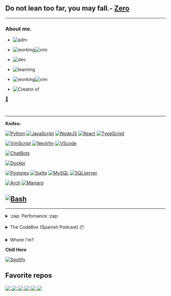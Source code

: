 ## Do not lean too far, you may fall.- [Zero](https://www.github.com/Seventty)

---
### About me.

<!-- First badges -->

- ![adm](https://img.shields.io/website?label=%F0%9F%91%91%20Administrator%20of%20&style=for-the-badge&up_color=141321&up_message=SoftDevs|Community&url=https://github.com/SoftDevsCommunity/)

- ![working](https://img.shields.io/badge/🌙Working%20with-Vim-141321?style=for-the-badge)![vim](https://img.shields.io/badge/-141321?logo=Vim&logoColor=white&style=for-the-badge)

 - ![dev](https://img.shields.io/badge/🚧%20Developing%20high%20technology-but%20hidden-141321?style=for-the-badge)
 
- ![learning](https://img.shields.io/badge/🌱Learning-React,%20Devops%20tools-141321?style=for-the-badge)

- ![working](https://img.shields.io/badge/🏠Living%20in-Arch%20Linux-141321?style=for-the-badge)![vim](https://img.shields.io/badge/-141321?logo=arch-linux&logoColor=blue&style=for-the-badge)

- ![Creator of](https://img.shields.io/badge/🎀Creator%20Of-XhibalbaBot%20[%20The%20heart%20of%20the%207th%20]🎀-cc0052?style=for-the-badge)




[💙](https://github.com/Honil05)


<br />

<!-- Second badges -->
---
**Knifes:**
<!-- Languages -->
[![Python](https://img.shields.io/badge/Python-ffff33?style=flat&logo=python&logoColor=green&link=https://github.com/seventty)](https://github.com/seventty)
[![JavaScript](https://img.shields.io/badge/JavaScript-F7DF1E?style=flat&logo=javascript&logoColor=black&link=https://github.com/seventty)](https://github.com/seventty)
[![NodeJS](https://img.shields.io/badge/NodeJS-339933?style=flat&logo=node.js&logoColor=white&link=https://github.com/seventty)](https://github.com/seventty)
[![React](https://img.shields.io/badge/React-61DAFB?style=flat&logo=react&logoColor=white&link=https://github.com/seventty)](https://github.com/seventty)
[![TypeScript](https://img.shields.io/badge/TypeScript-3178C6?style=flat&logo=typescript&logoColor=white&link=https://github.com/seventty)](https://github.com/seventty)
<!-- Text Editors -->
[![VimScript](https://img.shields.io/badge/Vim-019733?style=flat&logo=vim&logoColor=white&link=https://github.com/seventty)](https://github.com/seventty)
[![NeoVIm](https://img.shields.io/badge/Neovim-019733?style=flat&logo=neovim&logoColor=white&link=https://github.com/seventty)](https://github.com/seventty)
[![VScode](https://img.shields.io/badge/VScode-000000?style=flat&logo=visual%20studio%20code&logoColor=blue&link=https://github.com/seventty)](https://github.com/seventty)
<!-- Hobbies -->
[![ChatBots](https://img.shields.io/badge/ChatBots-ff1a75?style=flat&logo=chatbot&logoColor=white&link=https://github.com/seventty)](https://github.com/seventty)
<!-- Contenetors -->
[![Docker](https://img.shields.io/badge/Docker-2496ED?style=flat&logo=docker&logoColor=white&link=https://github.com/seventty)](https://github.com/seventty)
<!-- Databases gestors -->
[![Postgres](https://img.shields.io/badge/Postgres-4169E1?style=flat&logo=postgres&logoColor=white&link=https://github.com/seventty)](https://github.com/seventty)
[![Sqlite](https://img.shields.io/badge/Sqlite-003B57?style=flat&logo=sqlite&logoColor=white&link=https://github.com/seventty)](https://github.com/seventty)
[![MySQL](https://img.shields.io/badge/MySQL-4479A1?style=flat&logo=mysql&logoColor=white&link=https://github.com/seventty)](https://github.com/seventty)
[![SQLserver](https://img.shields.io/badge/SQL%20Server-4479A1?style=flat&logo=microsoft%20sql%20server&logoColor=white&link=https://github.com/seventty)](https://github.com/seventty)
<!-- Operative systems -->
[![Arch](https://img.shields.io/badge/Arch%20Linux-2496ED?style=flat&logo=arch%20linux&logoColor=white&link=https://github.com/seventty)](https://github.com/seventty)
[![Manjaro](https://img.shields.io/badge/Manjaro-2496ED?style=flat&logo=manjaro&logoColor=white&link=https://github.com/seventty)](https://github.com/seventty)
<!-- Terminal Lover -->
[![Bash](https://img.shields.io/badge/🤍-000000?style=flat&logo=gnu%20bash&logoColor=white&link=https://github.com/seventty)](https://github.com/seventty)
---
<!-- Rest badges -->
---
<details>
  <summary>:zap: Perfomance :zap:</summary>
  Note: The % showed in the most used languaged bar isn't my level of language ability, they are only the languages that I use the most in projects (GH stats).
  <br/>
  <br/>

  <img alt="Seventty's github status" src="https://github-readme-stats.vercel.app/api?username=seventty&show_icons=true&theme=radical" />
  <img alt="Seventty's github status" src="https://github-readme-stats.vercel.app/api/top-langs/?username=Seventty&layout=compact&theme=radical&title_color=D3D3D3" />

<br />
</details>
<br />
<details>
  <summary>The CodeBox (Spanish Podcast) 📦</summary>
 <p>Listen The CodeBox on:</p>
<!-- Listen, listen -->

 [![Telegram](https://img.shields.io/badge/Telegram-26A5E4?style=for-the-badge&logo=telegram&logoColor=white&link=https://t.me/SoftwareDevelopmentChannel)](https://t.me/SoftwareDevelopmentChannel)

 [![AnchorFM](https://img.shields.io/badge/AnchorFM-5000B9?style=for-the-badge&logo=anchor&logoColor=white&link=https://anchor.fm/thecodebox)](https://anchor.fm/thecodebox)

 [![Breaker](https://img.shields.io/badge/Breaker-003DAD?style=for-the-badge&logo=breaker&logoColor=white&link=https://www.breaker.audio/the-codebox)](https://www.breaker.audio/the-codebox)

 [![GooglePodcast](https://img.shields.io/badge/Google%20Podcast-4285F4?style=for-the-badge&logo=google%20podcasts&logoColor=white&link=https://www.google.com/podcasts?feed=aHR0cHM6Ly9hbmNob3IuZm0vcy81ZTM2ZTI2MC9wb2RjYXN0L3Jzcw==)](https://www.google.com/podcasts?feed=aHR0cHM6Ly9hbmNob3IuZm0vcy81ZTM2ZTI2MC9wb2RjYXN0L3Jzcw==)

 [![PocketCast](https://img.shields.io/badge/Pocket%20Casts-F43E37?style=for-the-badge&logo=pocket%20casts&logoColor=white&link=https://pca.st/3ww52pjg)](https://pca.st/3ww52pjg)

 [![RadioPublic](https://img.shields.io/badge/RadioPublic-CE262F?style=for-the-badge&logo=radiopublic&logoColor=white&link=https://radiopublic.com/the-codebox-WxjQyV)](https://radiopublic.com/the-codebox-WxjQyV)

</details>
<br/>
<details>
  <summary>Where i'm?</summary>
<!-- Social medias -->
<br/>

[![Telegram](https://img.shields.io/badge/MyOwn-26A5E4?style=social&logo=telegram&logoColor=26A5E4&link=https://t.me/seventty)](https://t.me/seventty)

[![Telegram](https://img.shields.io/badge/SoftDevs-GeneralGroup-26A5E4?style=social&logo=telegram&logoColor=26A5E4&link=https://t.me/seventty)](https://t.me/seventty)

[![Telegram](https://img.shields.io/badge/SoftDevs-FreeGroup-26A5E4?style=social&logo=telegram&logoColor=26A5E4&link=https://t.me/seventty)](https://t.me/seventty)

[![Youtube](https://img.shields.io/badge/Youtube%20Channel-FF0000?style=social&logo=youtube&logoColor=FF0000&link=https://www.youtube.com/channel/UCmJN2QqO9E9uYZue5zMlniQ)](https://www.youtube.com/channel/UCmJN2QqO9E9uYZue5zMlniQ)

[![Instagram](https://img.shields.io/badge/Instagram-E4405F?style=social&logo=instagram&logoColor=E4405F&link=https://instagram.com/soft.developersofficial)](https://instagram.com/soft.developersofficial)

</details>

**Chill Here** 
<br/>

[![Spotify](https://novatorem.vercel.app/api/spotify)](https://open.spotify.com/playlist/6eyPkbnj6umhnPbAx2CC61)

Favorite repos
---

<a href="https://github.com/eternnoir/pyTelegramBotAPI">
  <img align="center" src="https://github-readme-stats.vercel.app/api/pin/?username=eternnoir&repo=pyTelegramBotAPI&theme=radical&title_color=ffe34c" />
</a>

<a href="https://github.com/torvalds/linux">
  <img align="center" src="https://github-readme-stats.vercel.app/api/pin/?username=torvalds&repo=linux&theme=radical&title_color=ffe34c" />
</a>

<a href="https://github.com/Seventty/SofDevsCommunity">
  <img align="center" src="https://github-readme-stats.vercel.app/api/pin/?username=Seventty&repo=SofDevsCommunity&theme=radical&title_color=ffe34c" />
</a>

<a href="https://github.com/Seventty/AbyssPool">
  <img align="center" src="https://github-readme-stats.vercel.app/api/pin/?username=Seventty&repo=AbyssPool&theme=radical&title_color=ffe34c" />
</a>

<a href="https://github.com/Seventty/ItlaVision">
  <img align="center" src="https://github-readme-stats.vercel.app/api/pin/?username=Seventty&repo=ItlaVision&theme=radical&title_color=ffe34c" />
</a>

<a href="https://github.com/Seventty/Seventty">
  <img align="center" src="https://github-readme-stats.vercel.app/api/pin/?username=Seventty&repo=Seventty&theme=radical&title_color=ffe34c" />
</a>